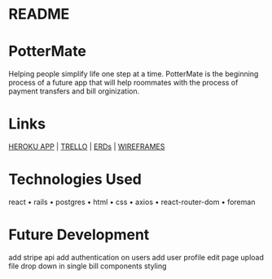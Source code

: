 # README

# PotterMate



Helping people simplify life one step at a time. PotterMate is the beginning process of a future app that will help roommates with the process of payment transfers and bill orginization. 


# Links
[HEROKU APP](https://capstone-project-react-rails.herokuapp.com/capstone-project-react-rails) |
[TRELLO](https://trello.com/b/tWkf9Ar0/wdi-capstone-project) |
[ERDs](https://i.imgur.com/h3wlVyM.jpg?1) |
[WIREFRAMES](https://i.imgur.com/0qWXCmv.jpg?1)


# Technologies Used
react •
rails •
postgres •
html • 
css •
axios •
react-router-dom •
foreman


# Future Development

add stripe api
add authentication on users
add user profile edit page
upload file drop down in single bill components
styling